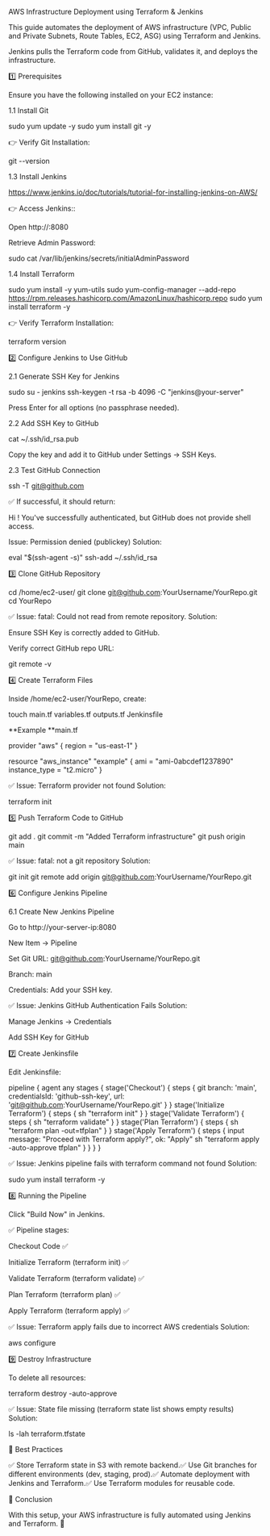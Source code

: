 AWS Infrastructure Deployment using Terraform & Jenkins

This guide automates the deployment of AWS infrastructure (VPC, Public and Private Subnets, Route Tables, EC2, ASG) using Terraform and Jenkins.

Jenkins pulls the Terraform code from GitHub, validates it, and deploys the infrastructure.

1️⃣ Prerequisites

Ensure you have the following installed on your EC2 instance:

1.1 Install Git

sudo yum update -y
sudo yum install git -y

👉 Verify Git Installation:

git --version

1.3 Install Jenkins

https://www.jenkins.io/doc/tutorials/tutorial-for-installing-jenkins-on-AWS/

👉 Access Jenkins::

Open http://<EC2-Public-IP>:8080

Retrieve Admin Password:

sudo cat /var/lib/jenkins/secrets/initialAdminPassword

1.4 Install Terraform

sudo yum install -y yum-utils
sudo yum-config-manager --add-repo https://rpm.releases.hashicorp.com/AmazonLinux/hashicorp.repo
sudo yum install terraform -y

👉 Verify Terraform Installation:

terraform version

2️⃣ Configure Jenkins to Use GitHub

2.1 Generate SSH Key for Jenkins

sudo su - jenkins
ssh-keygen -t rsa -b 4096 -C "jenkins@your-server"

Press Enter for all options (no passphrase needed).

2.2 Add SSH Key to GitHub

cat ~/.ssh/id_rsa.pub

Copy the key and add it to GitHub under Settings → SSH Keys.

2.3 Test GitHub Connection

ssh -T git@github.com

✅ If successful, it should return:

Hi <your-username>! You've successfully authenticated, but GitHub does not provide shell access.

Issue: Permission denied (publickey)
Solution:

eval "$(ssh-agent -s)"
ssh-add ~/.ssh/id_rsa

3️⃣ Clone GitHub Repository

cd /home/ec2-user/
git clone git@github.com:YourUsername/YourRepo.git
cd YourRepo

✅ Issue: fatal: Could not read from remote repository.
Solution:

Ensure SSH Key is correctly added to GitHub.

Verify correct GitHub repo URL:

git remote -v

4️⃣ Create Terraform Files

Inside /home/ec2-user/YourRepo, create:

touch main.tf variables.tf outputs.tf Jenkinsfile

**Example **main.tf

provider "aws" {
  region = "us-east-1"
}

resource "aws_instance" "example" {
  ami           = "ami-0abcdef1237890"
  instance_type = "t2.micro"
}

✅ Issue: Terraform provider not found
Solution:

terraform init

5️⃣ Push Terraform Code to GitHub

git add .
git commit -m "Added Terraform infrastructure"
git push origin main

✅ Issue: fatal: not a git repository
Solution:

git init
git remote add origin git@github.com:YourUsername/YourRepo.git

6️⃣ Configure Jenkins Pipeline

6.1 Create New Jenkins Pipeline

Go to http://your-server-ip:8080

New Item → Pipeline

Set Git URL: git@github.com:YourUsername/YourRepo.git

Branch: main

Credentials: Add your SSH key.

✅ Issue: Jenkins GitHub Authentication Fails
Solution:

Manage Jenkins → Credentials

Add SSH Key for GitHub

7️⃣ Create Jenkinsfile

Edit Jenkinsfile:

pipeline {
    agent any
    stages {
        stage('Checkout') {
            steps {
                git branch: 'main', credentialsId: 'github-ssh-key', url: 'git@github.com:YourUsername/YourRepo.git'
            }
        }
        stage('Initialize Terraform') {
            steps {
                sh "terraform init"
            }
        }
        stage('Validate Terraform') {
            steps {
                sh "terraform validate"
            }
        }
        stage('Plan Terraform') {
            steps {
                sh "terraform plan -out=tfplan"
            }
        }
        stage('Apply Terraform') {
            steps {
                input message: "Proceed with Terraform apply?", ok: "Apply"
                sh "terraform apply -auto-approve tfplan"
            }
        }
    }
}

✅ Issue: Jenkins pipeline fails with terraform command not found
Solution:

sudo yum install terraform -y

8️⃣ Running the Pipeline

Click "Build Now" in Jenkins.

✅ Pipeline stages:

Checkout Code ✅

Initialize Terraform (terraform init) ✅

Validate Terraform (terraform validate) ✅

Plan Terraform (terraform plan) ✅

Apply Terraform (terraform apply) ✅

✅ Issue: Terraform apply fails due to incorrect AWS credentials
Solution:

aws configure

9️⃣ Destroy Infrastructure

To delete all resources:

terraform destroy -auto-approve

✅ Issue: State file missing (terraform state list shows empty results)
Solution:

ls -lah terraform.tfstate

🔹 Best Practices

✅ Store Terraform state in S3 with remote backend.✅ Use Git branches for different environments (dev, staging, prod).✅ Automate deployment with Jenkins and Terraform.✅ Use Terraform modules for reusable code.

🚀 Conclusion

With this setup, your AWS infrastructure is fully automated using Jenkins and Terraform. 🎯

